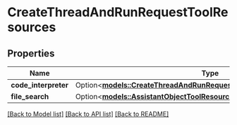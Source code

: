# CreateThreadAndRunRequestToolResources

## Properties

Name | Type | Description | Notes
------------ | ------------- | ------------- | -------------
**code_interpreter** | Option<[**models::CreateThreadAndRunRequestToolResourcesCodeInterpreter**](CreateThreadAndRunRequest_tool_resources_code_interpreter.md)> |  | [optional]
**file_search** | Option<[**models::AssistantObjectToolResourcesFileSearch**](AssistantObject_tool_resources_file_search.md)> |  | [optional]

[[Back to Model list]](../README.md#documentation-for-models) [[Back to API list]](../README.md#documentation-for-api-endpoints) [[Back to README]](../README.md)


